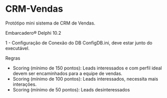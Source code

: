 # CRM-Vendas
 Protótipo mini sistema de CRM de Vendas.

Embarcadero® Delphi 10.2


1 - Configuração de Conexão do DB ConfigDB.ini, deve estar junto do executável.


Regras

* Scoring (mínimo de 150 pontos): Leads interessados e com perfil ideal devem ser encaminhados para a equipe de vendas.
* Scoring (mínimo de 100 pontos): Leads interessados, necessita mais interações.
* Scoring (mínimo de 50 pontos):  Leads desinteressados   
